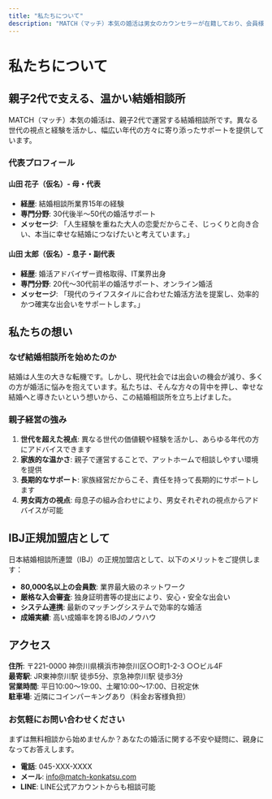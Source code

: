 ```yaml
---
title: "私たちについて"
description: "MATCH（マッチ）本気の婚活は男女のカウンセラーが在籍しており、会員様のご成婚を全力でサポートいたします。結婚相談所を利用した婚活をお考えの方はMATCH（マッチ）本気の婚活に相談までご相談ください。"
---
```


# 私たちについて

## 親子2代で支える、温かい結婚相談所

MATCH（マッチ）本気の婚活は、親子2代で運営する結婚相談所です。異なる世代の視点と経験を活かし、幅広い年代の方々に寄り添ったサポートを提供しています。

### 代表プロフィール

#### 山田 花子（仮名）- 母・代表
- **経歴**: 結婚相談所業界15年の経験
- **専門分野**: 30代後半〜50代の婚活サポート
- **メッセージ**: 「人生経験を重ねた大人の恋愛だからこそ、じっくりと向き合い、本当に幸せな結婚につなげたいと考えています。」

#### 山田 太郎（仮名）- 息子・副代表
- **経歴**: 婚活アドバイザー資格取得、IT業界出身
- **専門分野**: 20代〜30代前半の婚活サポート、オンライン婚活
- **メッセージ**: 「現代のライフスタイルに合わせた婚活方法を提案し、効率的かつ確実な出会いをサポートします。」

## 私たちの想い

### なぜ結婚相談所を始めたのか

結婚は人生の大きな転機です。しかし、現代社会では出会いの機会が減り、多くの方が婚活に悩みを抱えています。私たちは、そんな方々の背中を押し、幸せな結婚へと導きたいという想いから、この結婚相談所を立ち上げました。

### 親子経営の強み

1. **世代を超えた視点**: 異なる世代の価値観や経験を活かし、あらゆる年代の方にアドバイスできます
2. **家族的な温かさ**: 親子で運営することで、アットホームで相談しやすい環境を提供
3. **長期的なサポート**: 家族経営だからこそ、責任を持って長期的にサポートします
4. **男女両方の視点**: 母息子の組み合わせにより、男女それぞれの視点からアドバイスが可能

## IBJ正規加盟店として

日本結婚相談所連盟（IBJ）の正規加盟店として、以下のメリットをご提供します：

- **80,000名以上の会員数**: 業界最大級のネットワーク
- **厳格な入会審査**: 独身証明書等の提出により、安心・安全な出会い
- **システム連携**: 最新のマッチングシステムで効率的な婚活
- **成婚実績**: 高い成婚率を誇るIBJのノウハウ

## アクセス

**住所**: 〒221-0000 神奈川県横浜市神奈川区○○町1-2-3 ○○ビル4F  
**最寄駅**: JR東神奈川駅 徒歩5分、京急神奈川駅 徒歩3分  
**営業時間**: 平日10:00〜19:00、土曜10:00〜17:00、日祝定休  
**駐車場**: 近隣にコインパーキングあり（料金お客様負担）

### お気軽にお問い合わせください

まずは無料相談から始めませんか？あなたの婚活に関する不安や疑問に、親身になってお答えします。

- **電話**: 045-XXX-XXXX
- **メール**: info@match-konkatsu.com
- **LINE**: LINE公式アカウントからも相談可能